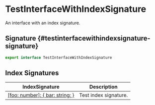 # TestInterfaceWithIndexSignature

An interface with an index signature.

## Signature {#testinterfacewithindexsignature-signature}

```typescript
export interface TestInterfaceWithIndexSignature 
```

## Index Signatures

|  IndexSignature | Description |
|  --- | --- |
|  [[foo: number]: { bar: string; }](docs/simple-suite-test/testinterfacewithindexsignature-_indexer_-indexsignature) | Test index signature. |
